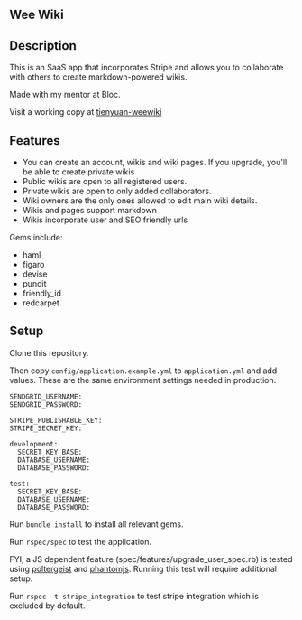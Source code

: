 ## Wee Wiki

Description
----------------------
This is an SaaS app that incorporates Stripe and allows you to collaborate with others to create markdown-powered wikis.

Made with my mentor at Bloc.

Visit a working copy at [tienyuan-weewiki](http://tienyuan-weewiki.herokuapp.com/)


Features
----------------------
* You can create an account, wikis and wiki pages. If you upgrade, you'll be able to create private wikis
* Public wikis are open to all registered users.
* Private wikis are open to only added collaborators.
* Wiki owners are the only ones allowed to edit main wiki details.
* Wikis and pages support markdown
* Wikis incorporate user and SEO friendly urls

Gems include:
* haml
* figaro
* devise
* pundit
* friendly_id
* redcarpet

Setup
----------------------

Clone this repository. 

Then copy `config/application.example.yml` to `application.yml` and add values. These are the same environment settings needed in production.
```
SENDGRID_USERNAME: 
SENDGRID_PASSWORD: 

STRIPE_PUBLISHABLE_KEY:
STRIPE_SECRET_KEY:

development:
  SECRET_KEY_BASE: 
  DATABASE_USERNAME: 
  DATABASE_PASSWORD: 

test:
  SECRET_KEY_BASE: 
  DATABASE_USERNAME: 
  DATABASE_PASSWORD: 
```

Run `bundle install` to install all relevant gems.

Run `rspec/spec` to test the application.

FYI, a JS dependent feature (spec/features/upgrade_user_spec.rb) is tested using [poltergeist](http://phantomjs.org/) and [phantomjs](http://phantomjs.org/). Running this test will require additional setup. 

Run `rspec -t stripe_integration` to test stripe integration which is excluded by default.
